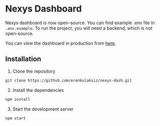 # Nexys Dashboard

Nexys dashboard is now open-source. You can find example .env file in `.env.example`.
To run the project, you will need a backend, which is not open-source.

You can view the dashboard in production from [here](https://dash.nexys.app).

## Installation

1. Clone the repository

```bash
git clone https://github.com/erenkulaksiz/nexys-dash.git
```

2. Install the dependencies

```bash
npm install
```

3. Start the development server

```bash
npm start
```